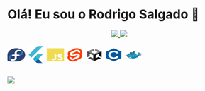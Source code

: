 # Olá! Eu sou o Rodrigo Salgado 👋

<div align="center">
  <a href="https://github.com/salgadu">
    <img height="180em" src="https://github-readme-stats.vercel.app/api?username=salgadu&show_icons=true&theme=light&include_all_commits=true&count_private=true"/>
    <img height="180em" src="https://github-readme-stats.vercel.app/api/top-langs/?username=salgadu&layout=compact&langs_count=7&theme=light"/> 
  </a>
</div>
  
<div style="display: inline_block"><br>
  <img align="center" alt="Fedora" height="30" width="40" src="https://raw.githubusercontent.com/devicons/devicon/master/icons/fedora/fedora-original.svg">
  <img align="center" alt="Flutter" height "30" width="40" src="https://raw.githubusercontent.com/devicons/devicon/master/icons/flutter/flutter-original.svg">
  <img align="center" alt="Vanilla JS" height="30" width="40" src="https://raw.githubusercontent.com/devicons/devicon/master/icons/javascript/javascript-plain.svg">
  <img align="center" alt="Svelte" height="30" width="40" src="https://raw.githubusercontent.com/devicons/devicon/master/icons/svelte/svelte-original.svg">
  <img align="center" alt="Unity" height="30" width="40" src="https://raw.githubusercontent.com/devicons/devicon/master/icons/unity/unity-original.svg">
  <img align="center" alt="C/C++" height="30" width="40" src="https://raw.githubusercontent.com/devicons/devicon/master/icons/c/c-plain.svg">
  <img align="center" alt="Docker" height="30" width="40" src="https://raw.githubusercontent.com/devicons/devicon/master/icons/docker/docker-original.svg">
</div>
  
##

<div>
  <a href="https://www.linkedin.com/in/salgadu" target="_blank"><img src="https://img.shields.io/badge/LinkedIn-0077B5?style=for-the-badge&logo=linkedin&logoColor=white" target="_blank"></a>
</div>
